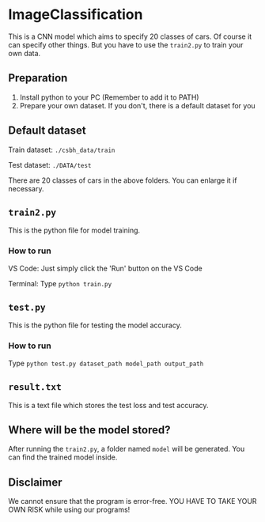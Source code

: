 # ImageClassification
This is a CNN model which aims to specify 20 classes of cars. Of course it can specify other things. But you have to use the ```train2.py``` to train your own data. 

## Preparation
1. Install python to your PC (Remember to add it to PATH)
2. Prepare your own dataset. If you don't, there is a default dataset for you

## Default dataset
Train dataset: ```./csbh_data/train```

Test dataset: ```./DATA/test```

There are 20 classes of cars in the above folders. You can enlarge it if necessary.

## ```train2.py```
This is the python file for model training.

### How to run
VS Code: Just simply click the 'Run' button on the VS Code

Terminal: Type ```python train.py```

## ```test.py```
This is the python file for testing the model accuracy.
### How to run
Type ```python test.py dataset_path model_path output_path```

## ```result.txt```
This is a text file which stores the test loss and test accuracy.

## Where will be the model stored?
After running the ```train2.py```, a folder named ```model``` will be generated. You can find the trained model inside.

## Disclaimer
We cannot ensure that the program is error-free. YOU HAVE TO TAKE YOUR OWN RISK while using our programs!
